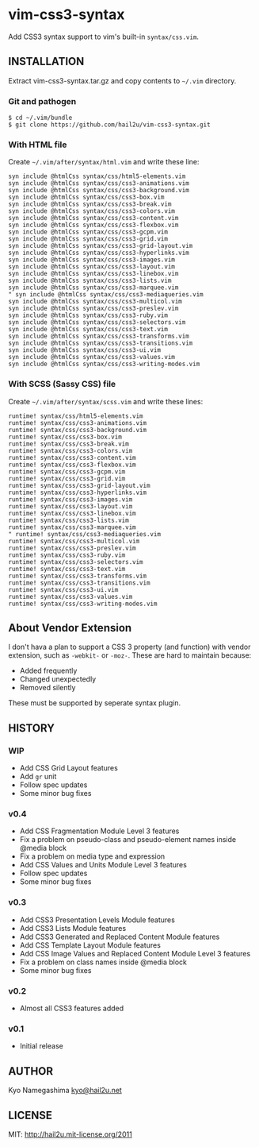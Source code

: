 vim-css3-syntax
===============

Add CSS3 syntax support to vim's built-in `syntax/css.vim`.


INSTALLATION
------------

Extract vim-css3-syntax.tar.gz and copy contents to `~/.vim` directory.


### Git and pathogen

    $ cd ~/.vim/bundle
    $ git clone https://github.com/hail2u/vim-css3-syntax.git


### With HTML file

Create `~/.vim/after/syntax/html.vim` and write these line:

    syn include @htmlCss syntax/css/html5-elements.vim
    syn include @htmlCss syntax/css/css3-animations.vim
    syn include @htmlCss syntax/css/css3-background.vim
    syn include @htmlCss syntax/css/css3-box.vim
    syn include @htmlCss syntax/css/css3-break.vim
    syn include @htmlCss syntax/css/css3-colors.vim
    syn include @htmlCss syntax/css/css3-content.vim
    syn include @htmlCss syntax/css/css3-flexbox.vim
    syn include @htmlCss syntax/css/css3-gcpm.vim
    syn include @htmlCss syntax/css/css3-grid.vim
    syn include @htmlCss syntax/css/css3-grid-layout.vim
    syn include @htmlCss syntax/css/css3-hyperlinks.vim
    syn include @htmlCss syntax/css/css3-images.vim
    syn include @htmlCss syntax/css/css3-layout.vim
    syn include @htmlCss syntax/css/css3-linebox.vim
    syn include @htmlCss syntax/css/css3-lists.vim
    syn include @htmlCss syntax/css/css3-marquee.vim
    " syn include @htmlCss syntax/css/css3-mediaqueries.vim
    syn include @htmlCss syntax/css/css3-multicol.vim
    syn include @htmlCss syntax/css/css3-preslev.vim
    syn include @htmlCss syntax/css/css3-ruby.vim
    syn include @htmlCss syntax/css/css3-selectors.vim
    syn include @htmlCss syntax/css/css3-text.vim
    syn include @htmlCss syntax/css/css3-transforms.vim
    syn include @htmlCss syntax/css/css3-transitions.vim
    syn include @htmlCss syntax/css/css3-ui.vim
    syn include @htmlCss syntax/css/css3-values.vim
    syn include @htmlCss syntax/css/css3-writing-modes.vim


### With SCSS (Sassy CSS) file

Create `~/.vim/after/syntax/scss.vim` and write these lines:

    runtime! syntax/css/html5-elements.vim
    runtime! syntax/css/css3-animations.vim
    runtime! syntax/css/css3-background.vim
    runtime! syntax/css/css3-box.vim
    runtime! syntax/css/css3-break.vim
    runtime! syntax/css/css3-colors.vim
    runtime! syntax/css/css3-content.vim
    runtime! syntax/css/css3-flexbox.vim
    runtime! syntax/css/css3-gcpm.vim
    runtime! syntax/css/css3-grid.vim
    runtime! syntax/css/css3-grid-layout.vim
    runtime! syntax/css/css3-hyperlinks.vim
    runtime! syntax/css/css3-images.vim
    runtime! syntax/css/css3-layout.vim
    runtime! syntax/css/css3-linebox.vim
    runtime! syntax/css/css3-lists.vim
    runtime! syntax/css/css3-marquee.vim
    " runtime! syntax/css/css3-mediaqueries.vim
    runtime! syntax/css/css3-multicol.vim
    runtime! syntax/css/css3-preslev.vim
    runtime! syntax/css/css3-ruby.vim
    runtime! syntax/css/css3-selectors.vim
    runtime! syntax/css/css3-text.vim
    runtime! syntax/css/css3-transforms.vim
    runtime! syntax/css/css3-transitions.vim
    runtime! syntax/css/css3-ui.vim
    runtime! syntax/css/css3-values.vim
    runtime! syntax/css/css3-writing-modes.vim


About Vendor Extension
----------------------

I don't hava a plan to support a CSS 3 property (and function) with vendor extension, such as `-webkit-` or `-moz-`. These are hard to maintain because:

  * Added frequently
  * Changed unexpectedly
  * Removed silently

These must be supported by seperate syntax plugin.


HISTORY
-------

### WIP
  
  * Add CSS Grid Layout features
  * Add `gr` unit
  * Follow spec updates
  * Some minor bug fixes

### v0.4

  * Add CSS Fragmentation Module Level 3 features
  * Fix a problem on pseudo-class and pseudo-element names inside @media block
  * Fix a problem on media type and expression
  * Add CSS Values and Units Module Level 3 features
  * Follow spec updates
  * Some minor bug fixes


### v0.3

  * Add CSS3 Presentation Levels Module features
  * Add CSS3 Lists Module features
  * Add CSS3 Generated and Replaced Content Module features
  * Add CSS Template Layout Module features
  * Add CSS Image Values and Replaced Content Module Level 3 features
  * Fix a problem on class names inside @media block
  * Some minor bug fixes


### v0.2

  * Almost all CSS3 features added


### v0.1

  * Initial release


AUTHOR
------

Kyo Namegashima <kyo@hail2u.net>


LICENSE
-------

MIT: http://hail2u.mit-license.org/2011
